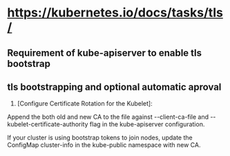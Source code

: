 # https://kubernetes.io/docs/tasks/tls/

## Requirement of kube-apiserver to enable tls bootstrap 
## tls bootstrapping and optional automatic aproval 

1. [Configure Certificate Rotation for the Kubelet]: 

Append the both old and new CA to the file against --client-ca-file and --kubelet-certificate-authority flag in the kube-apiserver configuration.

If your cluster is using bootstrap tokens to join nodes, update the ConfigMap cluster-info in the kube-public namespace with new CA.

